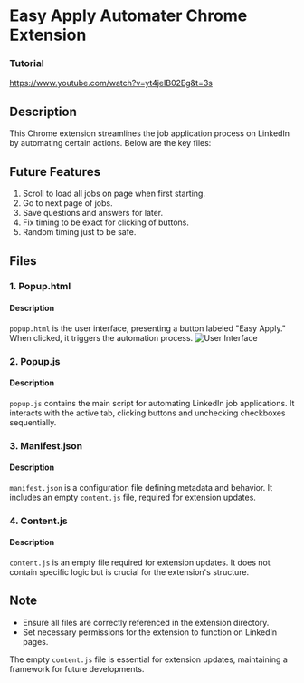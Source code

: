 # Easy Apply Automater Chrome Extension
### Tutorial 
https://www.youtube.com/watch?v=yt4jeIB02Eg&t=3s

## Description

This Chrome extension streamlines the job application process on LinkedIn by automating certain actions. Below are the key files:

## Future Features
1. Scroll to load all jobs on page when first starting.
2. Go to next page of jobs.
3. Save questions and answers for later.
4. Fix timing to be exact for clicking of buttons.
5. Random timing just to be safe. 


## Files

### 1. Popup.html

#### Description

`popup.html` is the user interface, presenting a button labeled "Easy Apply." When clicked, it triggers the automation process.
![User Interface](images/user_interface.png)

### 2. Popup.js

#### Description

`popup.js` contains the main script for automating LinkedIn job applications. It interacts with the active tab, clicking buttons and unchecking checkboxes sequentially.

### 3. Manifest.json

#### Description

`manifest.json` is a configuration file defining metadata and behavior. It includes an empty `content.js` file, required for extension updates.

### 4. Content.js

#### Description

`content.js` is an empty file required for extension updates. It does not contain specific logic but is crucial for the extension's structure.

## Note

- Ensure all files are correctly referenced in the extension directory.
- Set necessary permissions for the extension to function on LinkedIn pages.

The empty `content.js` file is essential for extension updates, maintaining a framework for future developments.
